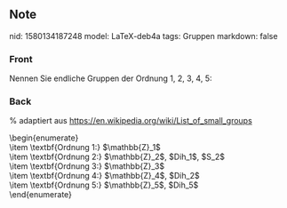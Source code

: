## Note
nid: 1580134187248
model: LaTeX-deb4a
tags: Gruppen
markdown: false

### Front
Nennen Sie endliche Gruppen der Ordnung 1, 2, 3, 4, 5:

### Back
% adaptiert aus <a href="https://en.wikipedia.org/wiki/List_of_small_groups">https://en.wikipedia.org/wiki/List_of_small_groups</a><div>
<div>\begin{enumerate}</div><div>\item \textbf{Ordnung 1:} $\mathbb{Z}_1$</div><div>\item <span>\textbf{Ordnung 2:} </span><span>$</span><span>\mathbb{Z}</span><span>_2$, </span><span>$Dih_1$, </span><span>$S_2$</span></div><div>\item <span>\textbf{Ordnung 3:} $</span><span>\mathbb{Z}</span><span>_3$</span></div><div>\item <span>\textbf{Ordnung 4:} </span><span>$</span><span>\mathbb{Z}</span><span>_4$, </span><span>$Dih_2$</span></div><div>\item <span>\textbf{Ordnung 5:} $</span><span>\mathbb{Z}</span><span>_5$, </span><span>$Dih_5$</span></div><div>\end{enumerate}</div><div>
</div></div>
